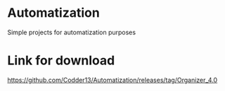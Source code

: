 # Automatization
Simple projects for automatization purposes
# Link for download
https://github.com/Codder13/Automatization/releases/tag/Organizer_4.0
